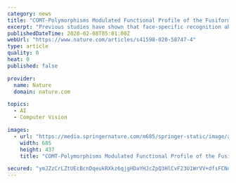 ```yaml
---
category: news
title: "COMT-Polymorphisms Modulated Functional Profile of the Fusiform Face Area Contributes to Face-Specific Recognition Ability"
excerpt: "Previous studies have shown that face-specific recognition ability (FRA) is heritable; however, the neural basis of this heritability is unclear. Candidate gene studies have suggested that the catechol-O-methyltransferase (COMT) rs4680 polymorphism is related to face perception. Here, using a partial least squares (PLS) method, we examined the ..."
publishedDateTime: 2020-02-08T05:01:00Z
webUrl: "https://www.nature.com/articles/s41598-020-58747-4"
type: article
quality: 0
heat: 0
published: false

provider:
  name: Nature
  domain: nature.com

topics:
  - AI
  - Computer Vision

images:
  - url: "https://media.springernature.com/m685/springer-static/image/art%3A10.1038%2Fs41598-020-58747-4/MediaObjects/41598_2020_58747_Fig1_HTML.png"
    width: 685
    height: 437
    title: "COMT-Polymorphisms Modulated Functional Profile of the Fusiform Face Area Contributes to Face-Specific Recognition Ability"

secured: "ymJZzCrLZtUEcBcnDqeukRXkz6qjgHDaYHJcZpQ3HlCvF23U1WrVV+dfsFCNoMuCA5YS6z7IXtmEum/FGW5tktrTK99g+KNN4jwIpZhUG6GxqtvnZhpWyLydWICUcRE3lOmclyUDoSgSt6mfvrge5WX6vhhwmO17by7dt2i8ii6YSF+6aYkC8owyrorbSqvnYwtFBvaW6uPRATF5wy0lCXNXO02nQqEM11snkvev8ltFIQqxwQMidYhUQkylOriybnot3gACT9IeIkaxQfREFDY6ZiSLfS4f5SeS2bcLldBjAhHMqcm4WGBZgGdvjMBK;iRgSvdK/Mki8WIH6Id2wWw=="
---
```


